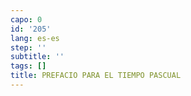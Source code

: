 ```yaml
---
capo: 0
id: '205'
lang: es-es
step: ''
subtitle: ''
tags: []
title: PREFACIO PARA EL TIEMPO PASCUAL
---
```

